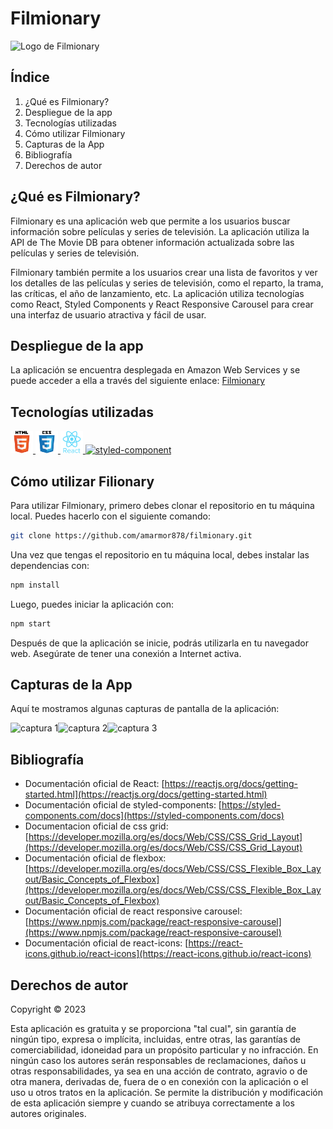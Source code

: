 # Filmionary

![Logo de Filmionary](https://user-images.githubusercontent.com/100948149/223397968-e31acedc-1e85-4806-a531-7a66cacb13de.png)

## Índice
1. ¿Qué es Filmionary?
2. Despliegue de la app
3. Tecnologías utilizadas
4. Cómo utilizar Filmionary
5. Capturas de la App
6. Bibliografía
7. Derechos de autor

## ¿Qué es Filmionary?

Filmionary es una aplicación web que permite a los usuarios buscar información sobre películas y series de televisión. La aplicación utiliza la API de The Movie DB para obtener información actualizada sobre las películas y series de televisión.

Filmionary también permite a los usuarios crear una lista de favoritos y ver los detalles de las películas y series de televisión, como el reparto, la trama, las críticas, el año de lanzamiento, etc. La aplicación utiliza tecnologías como React, Styled Components y React Responsive Carousel para crear una interfaz de usuario atractiva y fácil de usar.

## Despliegue de la app

La aplicación se encuentra desplegada en Amazon Web Services y se puede acceder a ella a través del siguiente enlace: [Filmionary](https://master.dqyldpe3e1z95.amplifyapp.com/)

## Tecnologías utilizadas

<a href="https://www.w3.org/html/" target="_blank" rel="noreferrer"> <img src="https://raw.githubusercontent.com/devicons/devicon/master/icons/html5/html5-original-wordmark.svg" alt="html5" width="36" height="36" /> </a> <a href="https://www.w3schools.com/css/" target="_blank" rel="noreferrer"> <img src="https://raw.githubusercontent.com/devicons/devicon/master/icons/css3/css3-original-wordmark.svg" alt="css3" width="36" height="36" /> </a> <a href="https://reactjs.org/" target="_blank" rel="noreferrer"> <img src="https://raw.githubusercontent.com/devicons/devicon/master/icons/react/react-original-wordmark.svg" alt="react" width="36" height="36" /> </a> <a href="https://styled-components.com/" target="_blank" rel="noreferrer"> <img src="https://styled-components.com/logo.png" alt="styled-component" width="36" height="36" /> </a>

## Cómo utilizar Filionary

Para utilizar Filmionary, primero debes clonar el repositorio en tu máquina local. Puedes hacerlo con el siguiente comando:

```bash
git clone https://github.com/amarmor878/filmionary.git
```
Una vez que tengas el repositorio en tu máquina local, debes instalar las dependencias con:

```bash
npm install
```

Luego, puedes iniciar la aplicación con:
```bash
npm start
```
Después de que la aplicación se inicie, podrás utilizarla en tu navegador web. Asegúrate de tener una conexión a Internet activa.

## Capturas de la App

Aquí te mostramos algunas capturas de pantalla de la aplicación:

<img src="https://user-images.githubusercontent.com/100948149/223593435-ade3d2cd-14ff-4d38-9384-f029ddc261cc.png" alt="captura 1" width="600" height="281"/><img src="https://user-images.githubusercontent.com/100948149/223593547-39c9ad8e-5495-4ee4-ae1b-b2d8d72b6f55.png" alt="captura 2" width="600" height="281"/><img src="https://user-images.githubusercontent.com/100948149/223593676-14ac6f5f-47c6-443e-b770-26695b9585af.png" alt="captura 3" width="600" height="281"/>

## Bibliografía

- Documentación oficial de React: [https://reactjs.org/docs/getting-started.html](https://reactjs.org/docs/getting-started.html)
- Documentación oficial de styled-components: [https://styled-components.com/docs](https://styled-components.com/docs)
- Documentacion oficial de css grid: [https://developer.mozilla.org/es/docs/Web/CSS/CSS_Grid_Layout](https://developer.mozilla.org/es/docs/Web/CSS/CSS_Grid_Layout)
- Documentación oficial de flexbox: [https://developer.mozilla.org/es/docs/Web/CSS/CSS_Flexible_Box_Layout/Basic_Concepts_of_Flexbox](https://developer.mozilla.org/es/docs/Web/CSS/CSS_Flexible_Box_Layout/Basic_Concepts_of_Flexbox)
- Documentación oficial de react responsive carousel: [https://www.npmjs.com/package/react-responsive-carousel](https://www.npmjs.com/package/react-responsive-carousel)
- Documentación oficial de react-icons: [https://react-icons.github.io/react-icons](https://react-icons.github.io/react-icons)

## Derechos de autor

Copyright © 2023

Esta aplicación es gratuita y se proporciona "tal cual", sin garantía de ningún tipo, expresa o implícita, incluidas, entre otras, las garantías de comerciabilidad, idoneidad para un propósito particular y no infracción. En ningún caso los autores serán responsables de reclamaciones, daños u otras responsabilidades, ya sea en una acción de contrato, agravio o de otra manera, derivadas de, fuera de o en conexión con la aplicación o el uso u otros tratos en la aplicación. Se permite la distribución y modificación de esta aplicación siempre y cuando se atribuya correctamente a los autores originales.
